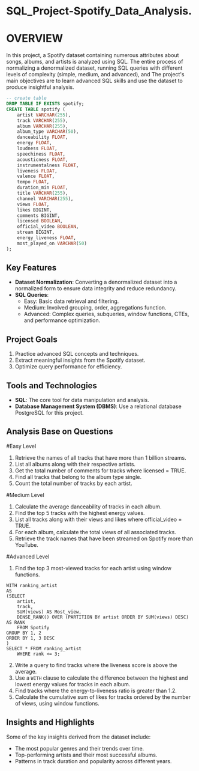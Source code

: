 # SQL_Project-Spotify_Data_Analysis.


# OVERVIEW
In this project, a Spotify dataset containing numerous attributes about songs, albums, and artists is analyzed using SQL. The entire process of normalizing a denormalized dataset, running SQL queries with different levels of complexity (simple, medium, and advanced), and The project's main objectives are to learn advanced SQL skills and use the dataset to produce insightful analysis.

```sql
-- create table
DROP TABLE IF EXISTS spotify;
CREATE TABLE spotify (
    artist VARCHAR(255),
    track VARCHAR(255),
    album VARCHAR(255),
    album_type VARCHAR(50),
    danceability FLOAT,
    energy FLOAT,
    loudness FLOAT,
    speechiness FLOAT,
    acousticness FLOAT,
    instrumentalness FLOAT,
    liveness FLOAT,
    valence FLOAT,
    tempo FLOAT,
    duration_min FLOAT,
    title VARCHAR(255),
    channel VARCHAR(255),
    views FLOAT,
    likes BIGINT,
    comments BIGINT,
    licensed BOOLEAN,
    official_video BOOLEAN,
    stream BIGINT,
    energy_liveness FLOAT,
    most_played_on VARCHAR(50)
);
```


## Key Features
- **Dataset Normalization**: Converting a denormalized dataset into a normalized form to ensure data integrity and reduce redundancy.
- **SQL Queries**:
  - Easy: Basic data retrieval and filtering.
  - Medium: Involved grouping, order, aggregations function.
  - Advanced: Complex queries, subqueries, window functions, CTEs, and performance optimization.


## Project Goals
1. Practice advanced SQL concepts and techniques.
2. Extract meaningful insights from the Spotify dataset.
3. Optimize query performance for efficiency.

## Tools and Technologies
- **SQL**: The core tool for data manipulation and analysis.
- **Database Management System (DBMS)**: Use a relational database PostgreSQL for this project.



## Analysis Base on Questions
#Easy Level
1. Retrieve the names of all tracks that have more than 1 billion streams.
2. List all albums along with their respective artists.
3. Get the total number of comments for tracks where licensed = TRUE.
4. Find all tracks that belong to the album type single.
5. Count the total number of tracks by each artist.

#Medium Level
1. Calculate the average danceability of tracks in each album.
2. Find the top 5 tracks with the highest energy values.
3. List all tracks along with their views and likes where official_video = TRUE.
4. For each album, calculate the total views of all associated tracks.
5. Retrieve the track names that have been streamed on Spotify more than YouTube.

#Advanced Level
1. Find the top 3 most-viewed tracks for each artist using window functions.
```
WITH ranking_artist
AS
(SELECT 
	artist,
	track,
	SUM(views) AS Most_view,
	DENSE_RANK() OVER (PARTITION BY artist ORDER BY SUM(views) DESC) AS RANK
	FROM Spotify
GROUP BY 1, 2
ORDER BY 1, 3 DESC 
)	
SELECT * FROM ranking_artist
	WHERE rank <= 3;
```

2. Write a query to find tracks where the liveness score is above the average.
3. Use a `WITH` clause to calculate the difference between the highest and lowest energy values for tracks in each album.
4. Find tracks where the energy-to-liveness ratio is greater than 1.2.
5. Calculate the cumulative sum of likes for tracks ordered by the number of views, using window functions.



## Insights and Highlights
Some of the key insights derived from the dataset include:

- The most popular genres and their trends over time.
- Top-performing artists and their most successful albums.
- Patterns in track duration and popularity across different years.




